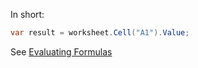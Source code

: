 In short:  

```c#
var result = worksheet.Cell("A1").Value;  
```

See [Evaluating Formulas](Evaluating-Formulas)  
